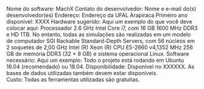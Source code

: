 Nome do software: MachX
Contato do desenvolvedor: Nome e e-mail do(s) desenvolvedor(es) 
Endereço: Endereço da UFAL Arapiraca 
Primeiro ano disponível: XXXX
Hardware sugerido: Aqui um exemplo do que você deve colocar aqui: Processador 2.6 GHz Intel Core i7, com 16 GB 1600 MHz DDR3 e HD 1TB. No entanto, todas as simulações são realizadas em um modelo de computador SGI Rackable Standard-Depth Servers, com 56 núcleos em 2 soquetes de 2,00 GHz Intel (R) Xeon (R) CPU E5-2660 v4,1352 MHz 256 GB de memória DDR3 (32 × 8 GB) e sistema operacional Linux.
Software necessário: Aqui um exemplo: Todo o projeto está rodando em Ubuntu 16.04 (recomendado) ou 18.04.
Disponibilidade: Disponível no XXXXXX. As bases de dados utilizadas também devem estar disponíveis.  
Custo: Todas as ferramentas utilizadas são gratuitas.
